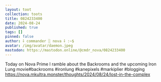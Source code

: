 ```yaml
---
layout: toot
collection: toots
title: 0824233400
date: 2024-08-24
published: true
tags: []
pinned: false
author: ⸸ commander ░ nova ⸸ :~$
avatar: /img/avatar/daemon.jpeg
mastodon: https://mastodon.online/@cmdr_nova/0824233400
---
```


Today on Nova Prime I ramble about the Backrooms and the upcoming Iron Lung movie#backrooms #ironlung #kanepixels #markiplier #blogging https://nova.mkultra.monster/thoughts/2024/08/24/lost-in-the-complex
